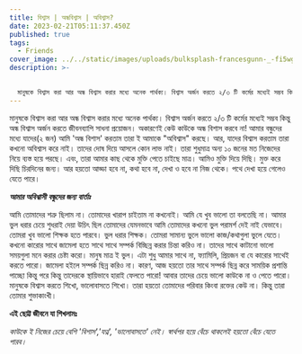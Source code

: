 ```yaml
---
title: বিশ্বাস | অন্ধবিশ্বাস | অবিশ্বাস?
date: 2023-02-21T05:11:37.450Z
published: true
tags:
  - Friends
cover_image: ../../static/images/uploads/bulksplash-francesgunn-_-fi5wgbmvi.jpg
description: >-
  

  মানুষকে বিশ্বাস করা আর অন্ধ বিশ্বাস করার মধ্যে অনেক পার্থক্য। বিশ্বাস অর্জন করতে ২/৩ টি কর্মের মধ্যেই সম্ভব কিন্তু অন্ধ বিশ্বাস অর্জন করতে জীবনব্যাপি সাধনা প্রয়োজন। অকারণেই কেউ কাউকে অন্ধ বিশাস করবে না!
---
```

<!--StartFragment-->

মানুষকে বিশ্বাস করা আর অন্ধ বিশ্বাস করার মধ্যে অনেক পার্থক্য। বিশ্বাস অর্জন করতে ২/৩ টি কর্মের মধ্যেই সম্ভব কিন্তু অন্ধ বিশ্বাস অর্জন করতে জীবনব্যাপি সাধনা প্রয়োজন। অকারণেই কেউ কাউকে অন্ধ বিশাস করবে না! আমার বন্ধুদের মধ্যে যাদের(২ জন) আমি 'অন্ধ বিশাস' করতাম তারা ই আমাকে "অবিশ্বাস" করছে। আর, যাদের বিশ্বাস করতাম তারা কখনো অবিশ্বাস করে নাই। তাদের দোষ দিয়ে আসলে কোন লাভ নাই। তারা শুধুমাত্র অন্য ১০ জনের মত নিজেদের নিয়ে ব্যস্ত হয়ে পরছে। এবং, তারা আমার কাছ থেকে মুক্তি পেতে চাইছে মাত্র। আমিও মুক্তি দিয়ে দিছি। মুক্ত করে দিছি চিরদিনের জন্য। আর হয়তো আড্ডা হবে না, কথা হবে না, দেখা ও হবে না নিজ থেকে। পথে দেখা হয়ে গেলেও যেতে পারে।



***আমার অবিশ্বাসী বন্ধুদের জন্য বার্তাঃ*** 



আমি তোমাদের শত্রু ছিলাম না। তোমাদের খারাপ চাইতাম না কখনোই। আমি যে খুব ভালো তা বলতেছি না। আমার ভুল ধরার চেয়ে শুধরাই দেয়া উচিৎ ছিল তোমাদের যেমনভাবে আমি তোমাদের কখনো ভুল পরামর্শ দেই নাই যেভাবে। তোমরা খুব ভালো শিক্ষক হতে পারবে। ভুল ধরার শিক্ষক। তোমরা সামান্য ভুলে ভালো কাজ/কথাগুলা ভুলে যেতে। কখনো কারোর সাথে জামেলা হতে সাথে সাথে সম্পর্ক বিচ্ছিন্ন করার চিন্তা করিও না। তাদের সাথে কাটানো ভালো সময়গুলা মনে করার চেষ্টা করো। মানুষ মাত্র ই ভুল। এটা শুধু আমার সাথে না, ফ্যামিলি, প্রিয়জন বা যে কারোর সাথেই করতে পারো। জামেলা হইলে সম্পর্ক ছিন্ন করিও না। কারণ, আজ হয়তো তার সাথে সম্পর্ক ছিন্ন করে সাময়িক প্রশান্তি পাচ্ছো কিন্তু পরে কিন্তু তাদেরকে স্থায়িভাবে হারাই ফেলতে পারো! আবার তাদের চেয়ে ভালো কাউকে না ও পেতে পারো। মানুষকে বিশ্বাস করতে শিখো, ভালোবাসতে শিখো। তারা হয়তো তোমাদের পরিবার কিংবা রক্তের কেউ না। কিন্তু তারা তোমার শুভাকাংখী।



**এই ছোট্ট জীবনে যা শিখলামঃ** 



*কাউকে ই নিজের চেয়ে বেশি 'বিশাস','যত্ন', 'ভালোবাসতে' নেই। স্বার্থপর হয়ে বেঁচে থাকলেই হয়তো বেঁচে যেতে পারব।*